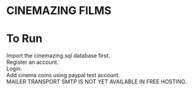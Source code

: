 # CINEMAZING FILMS
# To Run
Import the cinemazing.sql database first.<br />
Register an account.<br />
Login.<br />
Add cinema coins using paypal test account.<br />
MAILER TRANSPORT SMTP IS NOT YET AVAILABLE IN FREE HOSTING.
